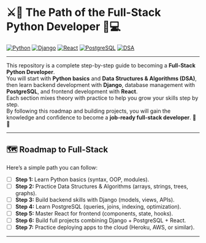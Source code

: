  
 # ⚔️🚀 The Path of the Full-Stack Python Developer 🐍💻

[![Python](https://img.shields.io/badge/Python-3.x-blue?logo=python&logoColor=white)](https://www.python.org/)
[![Django](https://img.shields.io/badge/Django-Backend-darkgreen?logo=django&logoColor=white)](https://www.djangoproject.com/)
[![React](https://img.shields.io/badge/React-Frontend-61DAFB?logo=react&logoColor=black)](https://react.dev/)
[![PostgreSQL](https://img.shields.io/badge/PostgreSQL-Database-316192?logo=postgresql&logoColor=white)](https://www.postgresql.org/)
[![DSA](https://img.shields.io/badge/Data%20Structures%20&%20Algorithms-brightgreen)](#)

---

This repository is a complete step-by-step guide to becoming a **Full-Stack Python Developer**.  
You will start with **Python basics** and **Data Structures & Algorithms (DSA)**, then learn backend development with **Django**, database management with **PostgreSQL**, and frontend development with **React**.  
Each section mixes theory with practice to help you grow your skills step by step.  
By following this roadmap and building projects, you will gain the knowledge and confidence to become a **job-ready full-stack developer**. 🚀🔥


---

## 🗺️ Roadmap to Full-Stack

Here’s a simple path you can follow:

- [ ] **Step 1:** Learn Python basics (syntax, OOP, modules).  
- [ ] **Step 2:** Practice Data Structures & Algorithms (arrays, strings, trees, graphs).  
- [ ] **Step 3:** Build backend skills with Django (models, views, APIs).  
- [ ] **Step 4:** Learn PostgreSQL (queries, joins, indexing, optimization).  
- [ ] **Step 5:** Master React for frontend (components, state, hooks).  
- [ ] **Step 6:** Build full projects combining Django + PostgreSQL + React.  
- [ ] **Step 7:** Practice deploying apps to the cloud (Heroku, AWS, or similar).  

---